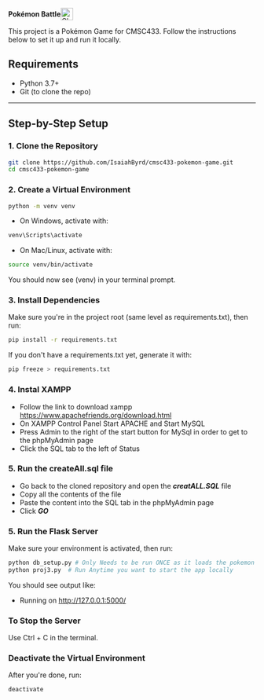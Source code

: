 <p align="left" style="display: flex; align-items: center;">
  <strong>Pokémon Battle</strong>
    <img src="https://img.pokemondb.net/sprites/black-white/anim/normal/charizard.gif" alt="Charizard"
        width="25"
        height="25">
</p>


This project is a Pokémon Game for CMSC433. Follow the instructions below to set it up and run it locally.

## Requirements

- Python 3.7+
- Git (to clone the repo)

---

## Step-by-Step Setup

### 1. Clone the Repository

```bash
git clone https://github.com/IsaiahByrd/cmsc433-pokemon-game.git
cd cmsc433-pokemon-game
```

### 2. Create a Virtual Environment
```bash
python -m venv venv
```

- On Windows, activate with:
```bash
venv\Scripts\activate
```
- On Mac/Linux, activate with:
```bash
source venv/bin/activate
```

You should now see (venv) in your terminal prompt.

### 3. Install Dependencies
Make sure you're in the project root (same level as requirements.txt), then run:
```bash
pip install -r requirements.txt
```

If you don't have a requirements.txt yet, generate it with:
```bash
pip freeze > requirements.txt
```

### 4. Instal XAMPP
* Follow the link to download xampp https://www.apachefriends.org/download.html
* On XAMPP Control Panel Start APACHE and Start MySQL
* Press Admin to the right of the start button for MySql in order to get to the phpMyAdmin page
* Click the SQL tab to the left of Status

### 5. Run the createAll.sql file
* Go back to the cloned repository and open the ***creatALL.SQL*** file
* Copy all the contents of the file
* Paste the content into the SQL tab in the phpMyAdmin page
* Click ***GO***

### 5. Run the Flask Server
Make sure your environment is activated, then run:

```bash
python db_setup.py # Only Needs to be run ONCE as it loads the pokemon into the database
python proj3.py  # Run Anytime you want to start the app locally
```

You should see output like:
* Running on http://127.0.0.1:5000/


### To Stop the Server
Use Ctrl + C in the terminal.

### Deactivate the Virtual Environment
After you're done, run:
```bash
deactivate
```







